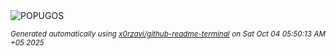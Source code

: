 <div align="justify">
<picture>
    <source media="(prefers-color-scheme: dark)" srcset="https://i.ibb.co/S4TgyDQv/output-gif.gif">
    <source media="(prefers-color-scheme: light)" srcset="https://i.ibb.co/S4TgyDQv/output-gif.gif">
    <img alt="POPUGOS" src="https://i.ibb.co/S4TgyDQv/output-gif.gif">
</picture>

<sub><i>Generated automatically using [x0rzavi/github-readme-terminal](https://github.com/x0rzavi/github-readme-terminal) on Sat Oct 04 05:50:13 AM +05 2025</i></sub>
</div>